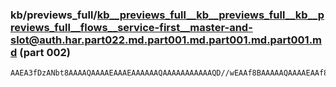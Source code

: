 ### kb/previews_full/kb__previews_full__kb__previews_full__kb__previews_full__flows__service-first__master-and-slot@auth.har.part022.md.part001.md.part001.md.part001.md (part 002)

```md
AAEA3fDzANbt8AAAAQAAAAEAAAEAAAAAAQAAAAAAAAAAAQD//wEAAf8BAAAAAQAAAAEAAf8BAP//AAAAAAEAAAABAAAAAQAJBAMAPRwXAF4rIwAMBQQAAAAAAAABAAAAAAAAAAAAAP8AAQABAAEAAAABAAAAA
```

```
